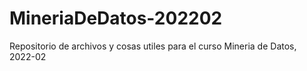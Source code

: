 # MineriaDeDatos-202202
Repositorio de archivos y cosas utiles para el curso Mineria de Datos, 2022-02
